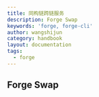 ```yaml
---
title: 同构链跨链服务
description: Forge Swap
keywords: 'forge, forge-cli'
author: wangshijun
category: handbook
layout: documentation
tags:
  - forge
---
```


## Forge Swap
